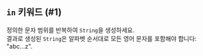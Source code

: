 ## `in` 키워드 (#1)

정의한 문자 범위를 반복하여 `String`을 생성하세요.  
결과로 생성된 `String`은 알파벳 순서대로 모든 영어 문자를 포함해야 합니다: "abc...z".